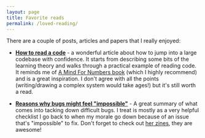 ```yaml
---
layout: page
title: Favorite reads
permalink: /loved-reading/
---
```


There are a couple of posts, articles and papers that I really enjoyed:

- **[How to read a code](https://www.iamjonas.me/2020/08/how-to-read-code.html)** - a wonderful article about
    how to jump into a large codebase with confidence. It starts from describing some bits of the learning
    theory and walks through a practical example of reading code. It reminds me of [A Mind For Numbers book](https://barbaraoakley.com/books/a-mind-for-numbers/)
    (which I highly recommend) and is a great inspiration. I don't agree with all the points 
    (writing/drawing a complex system would take ages!) but it's still worth a read.

- **[Reasons why bugs might feel "impossible"](https://jvns.ca/blog/2021/06/08/reasons-why-bugs-might-feel-impossible/)** - A great summary of what comes into tacking down difficult bugs.
    I treat is mostly as a very helpful checklist I go back to when my morale go down because of an issue
    that's "impossible" to fix. Don't forget to check out [her zines](https://wizardzines.com/), they are awesome!